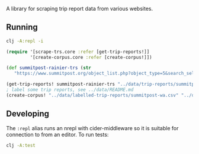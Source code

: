 A library for scraping trip report data from various websites.

## Running

```bash
clj -A:repl -i
```

```clojure
(require '[scrape-trs.core :refer [get-trip-reports!]]
         '[create-corpus.core :refer [create-corpus!]]) 

(def summitpost-rainier-trs (str 
   "https://www.summitpost.org/object_list.php?object_type=5&search_select_5=name_only&map_5=0&contributor_id=&order_type_5=DESC&object_name_5=rainier&state_province_5=Washington&order_type_5=DESC"))

(get-trip-reports! summitpost-rainier-trs "../data/trip-reports/summitpost-rainier.csv")
; label some trip reports, see ../data/README.md
(create-corpus! "../data/labelled-trip-reports/summitpost-wa.csv" "../data/corpus/summitpost-wa.csv" #{"label1", "label2"})
```

## Developing

The `:repl` alias runs an nrepl with cider-middleware so it is suitable for
connection to from an editor. To run tests:

```bash
clj -A:test
```
